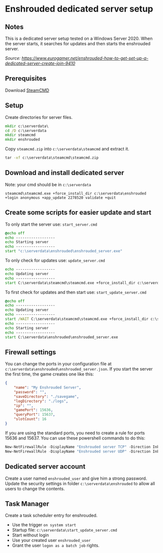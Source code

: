# Enshrouded dedicated server setup
## Notes
This is a dedicated server setup tested on a Windows Server 2020. When the server starts, it searches for updates and then starts the enshrouded server.

_Source: https://www.eurogamer.net/enshrouded-how-to-get-set-up-a-dedicated-server-create-join-9410_

## Prerequisites
Download [SteamCMD](https://developer.valvesoftware.com/wiki/SteamCMD)

## Setup
Create directories for server files.
```cmd
mkdir c:\serverdata\
cd /D c:\serverdata
mkdir steamcmd
mkdir enshrouded
```

Copy `steamcmd.zip` into `c:\serverdata\steamcmd` and extract it.
```cmd
tar -xf c:\serverdata\steamcmd\steamcmd.zip
```

## Download and install dedicated server
Note: your cmd should be in `c:\serverdata`
```
steamcmd\steamcmd.exe +force_install_dir c:\serverdata\enshrouded +login anonymous +app_update 2278520 validate +quit
```

## Create some scripts for easier update and start
To only start the server use: `start_server.cmd`
```cmd
@echo off
echo ------------------
echo Starting server
echo ------------------
start "c:\serverdata\enshrouded\enshrouded_server.exe"
```

To only check for updates use: `update_server.cmd`
```cmd
echo ------------------
echo Updating server
echo ------------------
start C:\serverdata\steamcmd\steamcmd.exe +force_install_dir c:\serverdata\enshrouded +login anonymous +app_update 2278520  validate +quit
```

To first check for updates and then start use: `start_update_server.cmd`
```cmd
@echo off
echo ------------------
echo Updating server
echo ------------------
start /WAIT C:\serverdata\steamcmd\steamcmd.exe +force_install_dir c:\serverdata\enshrouded +login anonymous +app_update 2278520 +quit
echo ------------------
echo Starting server
echo ------------------
start C:\serverdata\enshrouded\enshrouded_server.exe
```

## Firewall settings
You can change the ports in your configuration file at `c:\serverdata\enshrouded\enshrouded_server.json`.
If you start the server the first time, the game creates one like this:
```json
{
    "name": "My Enshrouded Server",
    "password": "",
    "saveDirectory": "./savegame",
    "logDirectory": "./logs",
    "ip": "",
    "gamePort": 15636,
    "queryPort": 15637,
    "slotCount": 16
}
```
If you are using the standard ports, you need to create a rule for ports 15636 and 15637.
You can use these powershell commands to do this:
```powershell
New-NetFirewallRule -DisplayName "Enshrouded server TCP" -Direction Inbound -LocalPort 15636,15637 -Protocol TCP -Action Allow
New-NetFirewallRule -DisplayName "Enshrouded server UDP" -Direction Inbound -LocalPort 15636,15637 -Protocol UDP -Action Allow
```

## Dedicated server account
Create a user named `enshrouded_user` and give him a strong password.
Update the security settings in folder `c:\serverdata\enshrouded` to allow all users to change the contents.

## Task Manager
Create a task scheduler entry for enshrouded.
* Use the trigger `on system start`
* Startup file: `c:\serverdata\start_update_server.cmd`
* Start without login
* Use your created user `enshrouded_user`
* Grant the user `logon as a batch job` rights.
